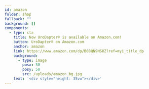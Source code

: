 ```yaml
---
id: amazon
folder: shop
fallback: ""
background: []
components:
  - type: cta
    title: Now UroDapter® is available on Amazon.com!
    button: UroDapter® on Amazon.com
    anchor: amazon
    link: https://www.amazon.com/dp/B08QN9NS8Z?ref=myi_title_dp
    background:
      - type: image
        posx: 50
        posy: 50
        src: /uploads/amazon_bg.jpg
    text: '<div style="height: 35vw"></div>'
---
```

